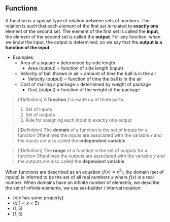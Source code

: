 ## Functions

A function is a special type of relation between sets of numbers. The relation is such that each element of the first set is related to **exactly one** element of the second set.
The element of the first set is called the **input**, the element of the second set is called the **output**.
For any function, when we know the input, the output is determined, so we say that the **output is a function of the input**.
* Examples:
	* Area of a square = determined by side length.
		* Area (output) = function of side length (input)
	* Velocity of ball thrown in air = amount of time the ball is in the air
		* Velocity (output) = function of time the ball is in the air
	* Cost of mailing a package = determined by weight of package
		* Cost (output) = function of the weight of the package

>[!Definition]
> A **function** $f$ is made up of three parts:
> 1. Set of inputs
> 2. Set of outputs
> 3. Rule for assigning each input to exactly one output

>[!Definition]
> The **domain** of a function is the set of inputs for a function
> Oftentimes the inputs are associated with the variable $x$ and the inputs are also called the **independent variable**

>[!Definition]
>The **range** of a function is the set of outputs for a function
>Oftentimes the outputs are associated with the variable $y$ and the outputs are also called the **dependent variable**

When functions are described as an equation ($f(x) = x^2$), the domain (set of inputs) is inferred to be the set of all real numbers $x$ where $f(x)$ is a real number. When domains have an infinite number of elements, we describe the set of infinite elements, we use set-builder / interval notation:
- {$x$|$x$ has some property}
- {$x$|$1 < x < 5$}
- ($1, 5$)
- $[1, 5]$
